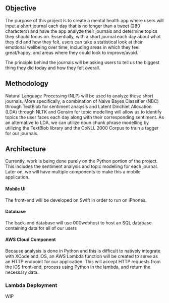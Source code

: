 ## Objective
The purpose of this project is to create a mental health app where users will input a short journal each day that is no longer than a tweet (280 characters) and have the app analyze their journals and determine topics they should focus on. Essentially, with a short journal each day about what they did and how they felt, users can take a statistical look at their emotional wellbeing over time, including areas in which they feel great/happy, and areas where they could look to improve/avoid. 

The principle behind the journals will be asking users to tell us the biggest thing they did today and how they felt overall.

## Methodology
Natural Language Processing (NLP) will be used to analyze these short journals. More specifically, a combination of Naive Bayes Classifier (NBC) through TextBlob for sentiment analysis and Latent Dirichlet Allocation (LDA) through NLTK and Gensim for topic modelling will allow us to identify topics the user faces each day along with their corresponding sentiment. As an alternative to LDA, we can utilize noun chunk phrase modelling by utilizing the TextBlob library and the CoNLL 2000 Corpus to train a tagger for our journals.

## Architecture
Currently, work is being done purely on the Python portion of the project. This includes the sentiment analysis and topic modelling for each journal. Later on, we will have multiple components to make this a mobile application.

#### Mobile UI
The front-end will be developed on Swift in order to run on iPhones.

#### Database
The back-end database will use 000webhost to host an SQL database containing data for all of our users

#### AWS Cloud Component
Because analysis is done in Python and this is difficult to natively integrate with XCode and iOS, an AWS Lambda function will be created to serve as an HTTP endpoint for our application. This will accept HTTP requests from the iOS front-end, process using Python in the lambda, and return the necessary data.

### Lambda Deployment
WIP
